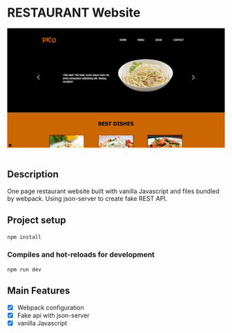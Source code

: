 # RESTAURANT Website

![demo](demo.png) <br><br>

## Description

One page restaurant website built with vanilla Javascript and files bundled by webpack. Using json-server to create fake REST API.

## Project setup

```
npm install
```

### Compiles and hot-reloads for development

```
npm run dev
```

## Main Features

-   [x] Webpack configuration
-   [x] Fake api with json-server
-   [x] vanilla Javascript
